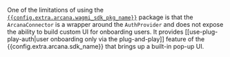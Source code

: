 One of the limitations of using the [`{{config.extra.arcana.wagmi_sdk_pkg_name}}`](https://www.npmjs.com/package/@arcana/auth-wagmi) package is that the  `ArcanaConnector` is a wrapper around the `AuthProvider` and does not expose the ability to build custom UI for onboarding users. It provides [[use-plug-play-auth|user onboarding only via the plug-and-play]] feature of the {{config.extra.arcana.sdk_name}} that brings up a built-in pop-up UI.